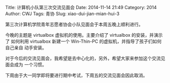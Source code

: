 Title: 计算机小队第三次交流见面会
Date: 2014-11-14 21:49
Category: 2014
Author: CWJ
Tags: 青协
Slug: xiao-dui-jian-mian-hui-3

第三次计算机学院青年志愿者协会小队见面会于本周五晚上顺利进行。

今晚的主题是 virtualbox 虚拟机的使用。主要介绍了 virtualbox 的安装，并演示了
如何利用 virtualbox 新建一个 Win-Thin-PC 的虚拟机，并指导了孩子们如何自己亲自
动手安装。

对于今后的交流见面会，我希望是去中心化的，另外，希望大家来参加这个交流见面会成为
一个习惯。

下周由于大一同学即将要进行期中考试，下周五的交流见面会因此取消。
